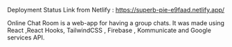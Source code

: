 Deployment Status Link from Netlify : 
https://superb-pie-e9faad.netlify.app/

Online Chat Room is a web-app for having a group chats. It was made using React ,React Hooks, TailwindCSS , Firebase , Kommunicate and Google services API.
